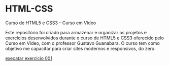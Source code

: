 # HTML-CSS
 Curso de HTML5 e CSS3 - Curso em Vídeo

Este repositório foi criado para armazenar e organizar os projetos e exercícios desenvolvidos durante o curso de HTML5 e CSS3 oferecido pelo Curso em Vídeo, com o professor Gustavo Guanabara. O curso tem como objetivo me capacitar para criar sites modernos e responsivos, do zero.

<a href="https://alissonaraujodev.github.io/HTML-CSS/Exercicio/exercicio001/index.html">execatar exercicio 001</a>

